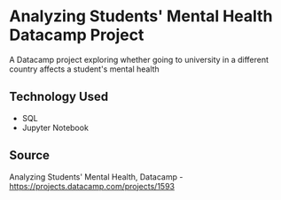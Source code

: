 # Analyzing Students' Mental Health Datacamp Project
A Datacamp project exploring whether going to university in a different country affects a student's mental health

## Technology Used
- SQL
- Jupyter Notebook

## Source
Analyzing Students' Mental Health, Datacamp - https://projects.datacamp.com/projects/1593

